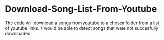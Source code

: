 # Download-Song-List-From-Youtube
The code will download a songs from youtube to a chosen folder from a list of youtube links.
It would be able to detect songs that were not succesfully downloaded.
